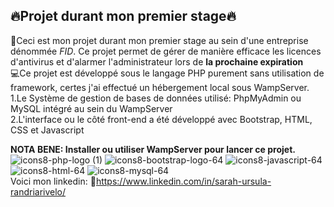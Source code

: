🔥Projet durant mon premier stage🔥
--------------------------------------------------
🚀Ceci est mon projet durant mon premier stage au sein d'une entreprise dénommée *FID*. Ce projet permet de gérer de manière efficace les licences d'antivirus et d'alarmer l'administrateur lors de **la prochaine expiration**   
💻Ce projet est développé sous le langage PHP purement sans utilisation de framework, certes j'ai effectué un hébergement local sous WampServer.    
 1.Le Système de gestion de bases de données utilisé: PhpMyAdmin ou MySQL intégré au sein du WampServer     
 2.L'interface ou le côté front-end a été développé avec Bootstrap, HTML, CSS et Javascript    
 
**NOTA BENE: Installer ou utiliser WampServer pour lancer ce projet.**     
![icons8-php-logo (1)](https://github.com/Ursula-Sarah/iProject_during_internship_FID/assets/103580286/3bab9cfe-4ac5-4398-88c3-84d87502b3f7)
![icons8-bootstrap-logo-64](https://github.com/Ursula-Sarah/iProject_during_internship_FID/assets/103580286/af99566d-750e-4e5f-b8a3-b2235a2f4305)
![icons8-javascript-64](https://github.com/Ursula-Sarah/iProject_during_internship_FID/assets/103580286/de4f358b-137f-4c02-abcf-ef23b448ec14)
![icons8-html-64](https://github.com/Ursula-Sarah/iProject_during_internship_FID/assets/103580286/bec6b590-7d45-49d2-ae47-bf1b93b7f1a3)
![icons8-mysql-64](https://github.com/Ursula-Sarah/iProject_during_internship_FID/assets/103580286/eb8eac22-d811-4c77-946d-594a1399c780)    
Voici mon linkedin: 🔗<https://www.linkedin.com/in/sarah-ursula-randriarivelo/>
